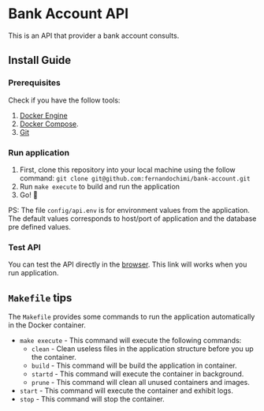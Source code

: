 # Bank Account API

This is an API that provider a bank account consults.

## Install Guide

### Prerequisites
Check if you have the follow tools:
1. [Docker Engine](https://docs.docker.com/engine/installation/)
2. [Docker Compose](https://docs.docker.com/compose/install/).
3. [Git](https://git-scm.com/downloads)

### Run application
1. First, clone this repository into your local machine using the follow command:
`git clone git@github.com:fernandochimi/bank-account.git`
2. Run `make execute` to build and run the application
3. Go! :rocket:

PS: The file `config/api.env` is for environment values from the application. The default values corresponds to host/port of application and the database pre defined values.

### Test API
You can test the API directly in the [browser](http://localhost:8000/). This link will works when you run application.

## `Makefile` tips
The `Makefile` provides some commands to run the application automatically in the Docker container.

* `make execute` - This command will execute the following commands:
	* `clean` - Clean useless files in the application structure before you up the container.
	* `build` - This command will be build the application in container.
	* `startd` - This command will execute the container in background.
	* `prune` - This command will clean all unused containers and images.
* `start` - This command will execute the container and exhibit logs.
* `stop` - This command will stop the container.